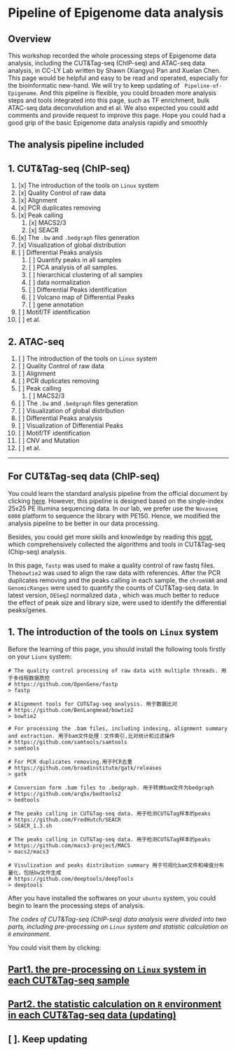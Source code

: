 



# Pipeline of Epigenome data analysis

## Overview

This workshop recorded the whole processing steps of Epigenome data analysis, including the CUT&Tag-seq (ChIP-seq) and ATAC-seq data analysis, in CC-LY Lab written by Shawn (Xiangyu) Pan and Xuelan Chen. This page would be helpful and easy to be read and operated, especially for the bioinformatic new-hand. We will try to keep updating of ` Pipeline-of-Epigenome`. And this pipeline is flexible, you could broaden more analysis steps and tools integrated into this page, such as TF enrichment, bulk ATAC-seq data deconvolution and et al. We also expected you could add comments and provide request to improve this page. Hope you could had a good grip of the basic Epigenome data analysis rapidly and smoothly

## **The analysis pipeline included**

## 	1. CUT&Tag-seq (ChIP-seq)

1. [x] The introduction of the tools on `Linux` system
2. [x] Quality Control of raw data
3. [x] Alignment
4. [x] PCR duplicates removing
5. [x] Peak calling
   1. [x] MACS2/3
   2. [x] SEACR
6. [x] The `.bw` and `.bedgraph` files generation
7. [x] Visualization of global distribution
8. [ ] Differential Peaks analysis
   1. [ ] Quantify peaks in all samples
   2. [ ] PCA analysis of all samples.
   3. [ ] hierarchical clustering of all samples
   4. [ ] data normalization
   5. [ ] Differential Peaks identification
   6. [ ] Volcano map of Differential Peaks 
   7. [ ] gene annotation
9. [ ] Motif/TF identification
10. [ ] et al.

## 	2. ATAC-seq

1. [ ] The introduction of the tools on `Linux` system
2. [ ] Quality Control of raw data
3. [ ] Alignment
4. [ ] PCR duplicates removing
5. [ ] Peak calling
   1. [ ] MACS2/3
6. [ ] The `.bw` and `.bedgraph` files generation
7. [ ] Visualization of global distribution
8. [ ] Differential Peaks analysis
9. [ ] Visualization of Differential Peaks
10. [ ] Motif/TF identification
11. [ ] CNV and Mutation
12. [ ] et al.

---

## For  CUT&Tag-seq data (ChIP-seq)

You could learn the standard analysis pipeline from the official document by clicking [here](https://yezhengstat.github.io/CUTTag_tutorial/). However, this pipeline is designed based on the single-index 25x25 PE Illumina sequencing data. In our lab, we prefer use the `Novaseq 6000` platform to sequence the library with PE150. Hence, we modified the analysis pipeline to be better in our data processing. 

Besides, you could get more skills and knowledge by reading this [post](https://github.com/crazyhottommy/ChIP-seq-analysis), which comprehensively collected the algorithms and tools in CUT&Tag-seq (Chip-seq) analysis. 

In this page, `fastp` was used to make a quality control of raw fastq files.  The`bowtie2` was used to align the raw data with references. After the PCR duplicates removing and the peaks calling in each sample, the `chromVAR` and `GenomicRanges` were used to quantify the counts of CUT&Tag-seq data. In latest version, `DESeq2` normalized data , which was much better to reduce the effect of peak size and library size, were used to identify the differential peaks/genes. 

## 1.  The introduction of the tools on `Linux` system

Before the learning of this page, you should install the following tools firstly on your `Liunx` system:

~~~shell
# The quality control processing of raw data with multiple threads. 用于多线程数据质控
# https://github.com/OpenGene/fastp
> fastp

# Alignment tools for CUT&Tag-seq analysis. 用于数据比对
# https://github.com/BenLangmead/bowtie2
> bowtie2

# For processing the .bam files, including indexing, alignment summary and extraction. 用于bam文件处理：文件索引,比对统计和过滤操作
# https://github.com/samtools/samtools
> samtools

# For PCR duplicates removing.用于PCR去重
# https://github.com/broadinstitute/gatk/releases
> gatk

# Conversion form .bam files to .bedgraph. 用于转换bam文件为bedgraph
# https://github.com/arq5x/bedtools2
> bedtools

# The peaks calling in CUT&Tag-seq data. 用于检测CUT&Tag样本的peaks
# https://github.com/FredHutch/SEACR
> SEACR_1.3.sh

# The peaks calling in CUT&Tag-seq data. 用于检测CUT&Tag样本的peaks
# https://github.com/macs3-project/MACS
> macs2/macs3

# Visulization and peaks distribution summary 用于可视化bam文件和峰值分布量化，包括bw文件生成
# https://github.com/deeptools/deepTools
> deeptools
~~~

After you have installed the softwares on your `ubuntu` system, you could begin to learn the processing steps of analysis. 

*The codes of CUT&Tag-seq (ChIP-seq) data analysis were divided into two parts, including pre-processing on `Linux` system and statistic calculation on `R` environment*.

You could visit them by clicking:

## [Part1. the pre-processing on `Linux` system in each CUT&Tag-seq sample](CUTTAG_pre.md)

## [Part2.  the statistic calculation on `R` environment in each CUT&Tag-seq data (updating)]() 

## [ ]. Keep updating















